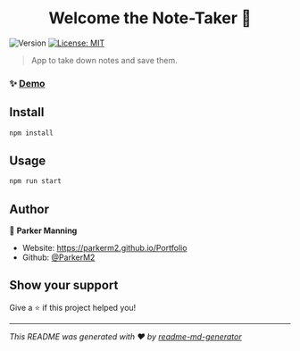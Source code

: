 <h1 align="center">Welcome the Note-Taker 👋</h1>
<p>
  <img alt="Version" src="https://img.shields.io/badge/version-1.0.0-blue.svg?cacheSeconds=2592000" />
  <a href="#" target="_blank">
    <img alt="License:   MIT   " src="https://img.shields.io/badge/License-MIT-yellow.svg" />
  </a>
</p>

> App to take down notes and save them.

### ✨ [Demo](https://github.com/ParkerM2/Note-Taker/blob/main/public/assets/images/website-functionality-video.gif)

## Install

```sh
npm install
```

## Usage

```sh
npm run start
```

## Author

👤 **Parker Manning**

* Website: https://parkerm2.github.io/Portfolio
* Github: [@ParkerM2   ](https://github.com/ParkerM2)

## Show your support

Give a ⭐️ if this project helped you!

***
_This README was generated with ❤️ by [readme-md-generator](https://github.com/kefranabg/readme-md-generator)_